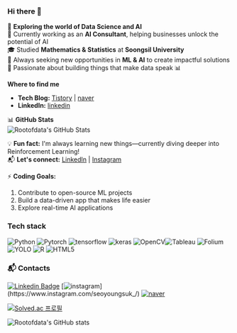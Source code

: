 ### Hi there 👋

🚀 **Exploring the world of Data Science and AI**  
💼 Currently working as an **AI Consultant**, helping businesses unlock the potential of AI  
🎓 Studied **Mathematics & Statistics** at **Soongsil University**  
🎯 Always seeking new opportunities in **ML & AI** to create impactful solutions  
🎉 Passionate about building things that make data speak 📊  

**Where to find me**  
- **Tech Blog:** [Tistory](https://honeyofdata.tistory.com/) | [naver](https://blog.naver.com/dudtjr4915/)  
- **LinkedIn:** [linkedin](https://www.linkedin.com/in/youngsukseo1015/)  


📊 **GitHub Stats**  
![Rootofdata's GitHub Stats](https://github-readme-stats.vercel.app/api?username=rootofdata&show_icons=true&theme=radical)

💡 **Fun fact:** I'm always learning new things—currently diving deeper into Reinforcement Learning!  
📬 **Let's connect:** [LinkedIn](https://www.linkedin.com/in/youngsukseo1015) | [Instagram](https://instagram.com/yourusername)

⚡ **Coding Goals:**  
1. Contribute to open-source ML projects  
2. Build a data-driven app that makes life easier  
3. Explore real-time AI applications


###  Tech stack
![Python](https://img.shields.io/badge/Python-3776AB?style=flat&logo=Python&logoColor=white) ![Pytorch](https://img.shields.io/badge/Pytorch-EE4C2C?style=flat&logo=Pytorch&logoColor=white) ![tensorflow](https://img.shields.io/badge/Tensorflow-FF6F00?style=flat&logo=tensorflow&logoColor=white) ![keras](https://img.shields.io/badge/keras-c90000?style=flat&logo=keras&logoColor=white) ![OpenCV](https://img.shields.io/badge/OpenCV-5C3EE8?style=flat&logo=OpenCV&logoColor=white)![Tableau](https://img.shields.io/badge/Tableau-E97627?style=flat&logo=Tableau&logoColor=white) ![Folium](https://img.shields.io/badge/Folium-77B829?style=flat&logo=Folium&logoColor=white) ![YOLO](https://img.shields.io/badge/YOLOv5-149EF2?style=flat&logo=YOLO&logoColor=white) ![R](https://img.shields.io/badge/R-A8B9CC?style=flat-square&logo=R&logoColor=white) ![HTML5](https://img.shields.io/badge/HTML5-E34F26?style=flat-square&logo=HTML5&logoColor=white)

### 📬 Contacts
 [![Linkedin Badge](https://img.shields.io/badge/-LinkedIn-blue?style=flat-square&logo=Linkedin&logoColor=white&link=https://www.linkedin.com/in/youngsukseo1015/)](https://www.linkedin.com/in/youngsukseo1015/)
[![instagram](https://img.shields.io/badge/instagram-EC036A?style=flat&logo=instagram&logoColor=white&link=https://www.instagram.com/seoyoungsuk_)](https://www.instagram.com/seoyoungsuk_/) 
[![naver](https://img.shields.io/badge/blog-03C75A?style=flat&logo=Naver&logoColor=white&link=https://blog.naver.com/dudtjr4915)](https://blog.naver.com/dudtjr4915)

<!--
<a href="https://github.com/rootofdata" target="_blank"><img src="https://img.shields.io/badge/GitHub_Blog-181717?style=flat-square&logo=GitHub&logoColor=white"/></a>
-->
[![Solved.ac
프로필](http://mazassumnida.wtf/api/v2/generate_badge?boj=dudtjr4915)](https://solved.ac/profile/dudtjr4915)

![Rootofdata's GitHub stats](https://github-readme-stats.vercel.app/api?username=rootofdata&show_icons=true&theme=vue)

<!--
 **rootofdata/rootofdata** is a ✨ _special_ ✨ repository because its `README.md` (this file) appears on your GitHub profile.
